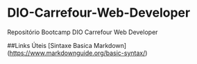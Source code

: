 # DIO-Carrefour-Web-Developer
Repositório Bootcamp DIO Carrefour Web Developer

##Links Úteis
[Sintaxe Basica Markdown] 
(https://www.markdownguide.org/basic-syntax/)
